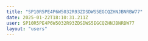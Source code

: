 ```yaml
---
title: "SP10R5PE4P6W5032R93ZDSDWS5EGCQZHNJBNRBW77"
date: 2025-01-22T18:10:31.211Z
user: SP10R5PE4P6W5032R93ZDSDWS5EGCQZHNJBNRBW77
layout: "users"
---
```

    